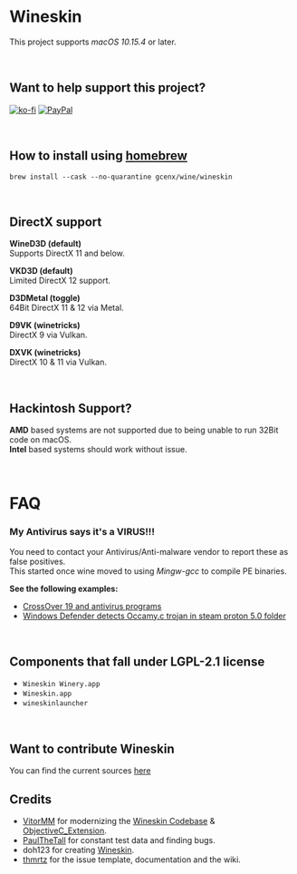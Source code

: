 # Wineskin
This project supports *macOS 10.15.4* or later.

<br>

## Want to help support this project?
[![ko-fi](https://img.shields.io/badge/kofi-Donate-blue?style=for-the-badge&logo=ko-fi)](https://ko-fi.com/gcenx)
[![PayPal](https://img.shields.io/badge/PayPal-Donate-blue?style=for-the-badge&logo=paypal)](https://www.paypal.com/paypalme/gcenx)

<br>

## How to install using [homebrew](https://brew.sh/)
```
brew install --cask --no-quarantine gcenx/wine/wineskin
```

<br>

## DirectX support
__WineD3D (default)__\
Supports DirectX 11 and below.

__VKD3D (default)__\
Limited DirectX 12 support.

__D3DMetal (toggle)__\
64Bit DirectX 11 & 12 via Metal.

__D9VK (winetricks)__\
DirectX 9 via Vulkan.

__DXVK (winetricks)__\
DirectX 10 & 11 via Vulkan.

<br>

## Hackintosh Support?
__AMD__ based systems are not supported due to being unable to run 32Bit code on macOS.  
__Intel__ based systems should work without issue.

<br>

# FAQ
### My Antivirus says it's a VIRUS!!!
You need to contact your Antivirus/Anti-malware vendor to report these as false positives.\
This started once wine moved to using *Mingw-gcc* to compile PE binaries.

__See the following examples:__
- [CrossOver 19 and antivirus programs](https://www.codeweavers.com/support/forums/general/?t=27;msg=222870)
- [Windows Defender detects Occamy.c trojan in steam proton 5.0 folder](https://github.com/ValveSoftware/Proton/issues/3593)

<br>

## Components that fall under LGPL-2.1 license
- `Wineskin Winery.app`
- `Wineskin.app`
- `wineskinlauncher`

<br>

## Want to contribute Wineskin
You can find the current sources [here](https://github.com/The-Wineskin-Project/wineskin-source)

## Credits
- [VitorMM](https://github.com/vitor251093) for modernizing the [Wineskin Codebase](https://github.com/vitor251093/wineskin) & [ObjectiveC_Extension](https://github.com/vitor251093/ObjectiveC_Extension).
- [PaulTheTall](https://www.paulthetall.com/) for constant test data and finding bugs.
- doh123 for creating [Wineskin](https://web.archive.org/web/20141218081028/http://wineskin.urgesoftware.com/tiki-index.php).
- [thmrtz](https://github.com/thmrtnz) for the issue template, documentation and the wiki.
